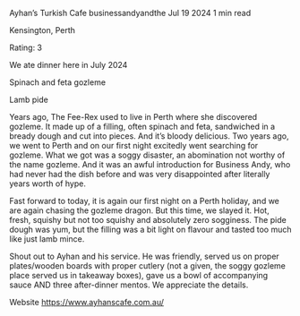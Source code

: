 Ayhan’s Turkish Cafe 
businessandyandthe
Jul 19 2024
1 min read


Kensington, Perth

Rating: 3 

We ate dinner here in July 2024 

Spinach and feta gozleme

Lamb pide 

Years ago, The Fee-Rex used to live in Perth where she discovered gozleme. It made up of a filling, often spinach and feta, sandwiched in a bready dough and cut into pieces. And it’s bloody delicious. Two years ago, we went to Perth and on our first night excitedly went searching for gozleme. What we got was a soggy disaster, an abomination not worthy of the name gozleme. And it was an awful introduction for Business Andy, who had never had the dish before and was very disappointed after literally years worth of hype. 

Fast forward to today, it is again our first night on a Perth holiday, and we are again chasing the gozleme dragon. But this time, we slayed it. Hot, fresh, squishy but not too squishy and absolutely zero sogginess. The pide dough was yum, but the filling was a bit light on flavour and tasted too much like just lamb mince. 

Shout out to Ayhan and his service. He was friendly, served us on proper plates/wooden boards with proper cutlery (not a given, the soggy gozleme place served us in takeaway boxes), gave us a bowl of accompanying sauce AND three after-dinner mentos. We appreciate the details. 

Website https://www.ayhanscafe.com.au/